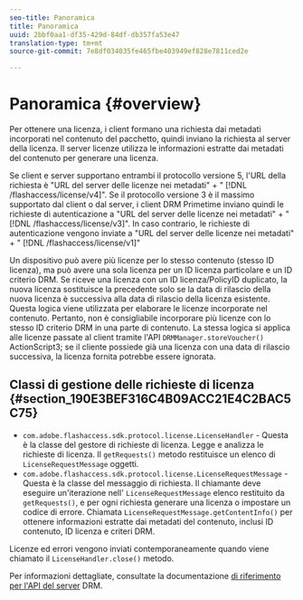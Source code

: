 ```yaml
---
seo-title: Panoramica
title: Panoramica
uuid: 2bbf0aa1-df35-429d-84df-db357fa53e47
translation-type: tm+mt
source-git-commit: 7e8df034035fe465fbe403949ef828e7811ced2e

---
```



# Panoramica {#overview}

Per ottenere una licenza, i client formano una richiesta dai metadati incorporati nel contenuto del pacchetto, quindi inviano la richiesta al server della licenza. Il server licenze utilizza le informazioni estratte dai metadati del contenuto per generare una licenza.

Se client e server supportano entrambi il protocollo versione 5, l&#39;URL della richiesta è &quot;URL del server delle licenze nei metadati&quot; + &quot; [!DNL /flashaccess/license/v4]&quot;. Se il protocollo versione 3 è il massimo supportato dal client o dal server, i client DRM Primetime inviano quindi le richieste di autenticazione a &quot;URL del server delle licenze nei metadati&quot; + &quot; [!DNL /flashaccess/license/v3]&quot;. In caso contrario, le richieste di autenticazione vengono inviate a &quot;URL del server delle licenze nei metadati&quot; + &quot; [!DNL /flashaccess/license/v1]&quot;

Un dispositivo può avere più licenze per lo stesso contenuto (stesso ID licenza), ma può avere una sola licenza per un ID licenza particolare e un ID criterio DRM. Se riceve una licenza con un ID licenza/PolicyID duplicato, la nuova licenza sostituisce la precedente solo se la data di rilascio della nuova licenza è successiva alla data di rilascio della licenza esistente. Questa logica viene utilizzata per elaborare le licenze incorporate nel contenuto. Pertanto, non è consigliabile incorporare più licenze con lo stesso ID criterio DRM in una parte di contenuto. La stessa logica si applica alle licenze passate al client tramite l&#39;API `DRMManager.storeVoucher()` ActionScript3; se il cliente possiede già una licenza con una data di rilascio successiva, la licenza fornita potrebbe essere ignorata.

## Classi di gestione delle richieste di licenza {#section_190E3BEF316C4B09ACC21E4C2BAC5C75}

* `com.adobe.flashaccess.sdk.protocol.license.LicenseHandler` - Questa è la classe del gestore di richieste di licenza. Legge e analizza le richieste di licenza. Il `getRequests()` metodo restituisce un elenco di `LicenseRequestMessage` oggetti.
* `com.adobe.flashaccess.sdk.protocol.license.LicenseRequestMessage` - Questa è la classe del messaggio di richiesta. Il chiamante deve eseguire un&#39;iterazione nell&#39; `LicenseRequestMessage` elenco restituito da `getRequests()`, e per ogni richiesta generare una licenza o impostare un codice di errore. Chiamata `LicenseRequestMessage.getContentInfo()` per ottenere informazioni estratte dai metadati del contenuto, inclusi ID contenuto, ID licenza e criteri DRM.

Licenze ed errori vengono inviati contemporaneamente quando viene chiamato il `LicenseHandler.close()` metodo.

Per informazioni dettagliate, consultate la documentazione [di riferimento per l&#39;API del server](https://help.adobe.com/en_US/primetime/api/drm-apis/server/javadocs-flashaccess-pro/overview-summary.html) DRM.
